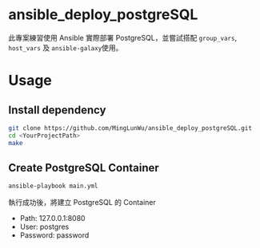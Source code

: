 # ansible_deploy_postgreSQL

此專案練習使用 Ansible 實際部署 PostgreSQL，並嘗試搭配 `group_vars`, `host_vars` 及 `ansible-galaxy`使用。

# Usage
## Install dependency 

```bash
git clone https://github.com/MingLunWu/ansible_deploy_postgreSQL.git
cd <YourProjectPath>
make
```

## Create PostgreSQL Container

```bash
ansible-playbook main.yml
```

執行成功後，將建立 PostgreSQL 的 Container 
+ Path: 127.0.0.1:8080 
+ User: postgres 
+ Password: password
